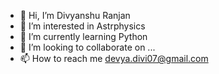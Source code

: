 - 👋 Hi, I’m Divyanshu Ranjan
- 👀 I’m interested in Astrphysics
- 🌱 I’m currently learning Python
- 💞️ I’m looking to collaborate on ...
- 📫 How to reach me devya.divi07@gmail.com

<!---
ranjandivya/ranjandivya is a ✨ special ✨ repository because its `README.md` (this file) appears on your GitHub profile.
You can click the Preview link to take a look at your changes.
--->

